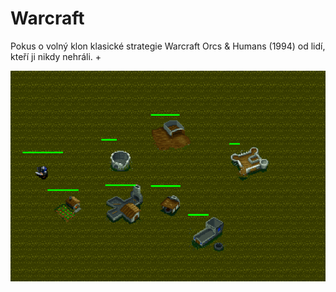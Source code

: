  # Warcraft
 
 Pokus o volný klon klasické strategie Warcraft Orcs & Humans (1994) od lidí, kteří ji nikdy nehráli.
+<p><img src="https://github.com/KamilKohoutek/warcraft/blob/master/preview_040617.PNG" alt="Náhled demo mapy" style="max-width:100%;"></p>
